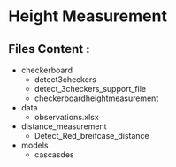 Height Measurement
======================

## Files Content :

* checkerboard
	* detect3checkers 
	* detect_3checkers_support_file  
	* checkerboardheightmeasurement 
* data
	* observations.xlsx
* distance_measurement
	* Detect_Red_breifcase_distance
* models
	* cascasdes




